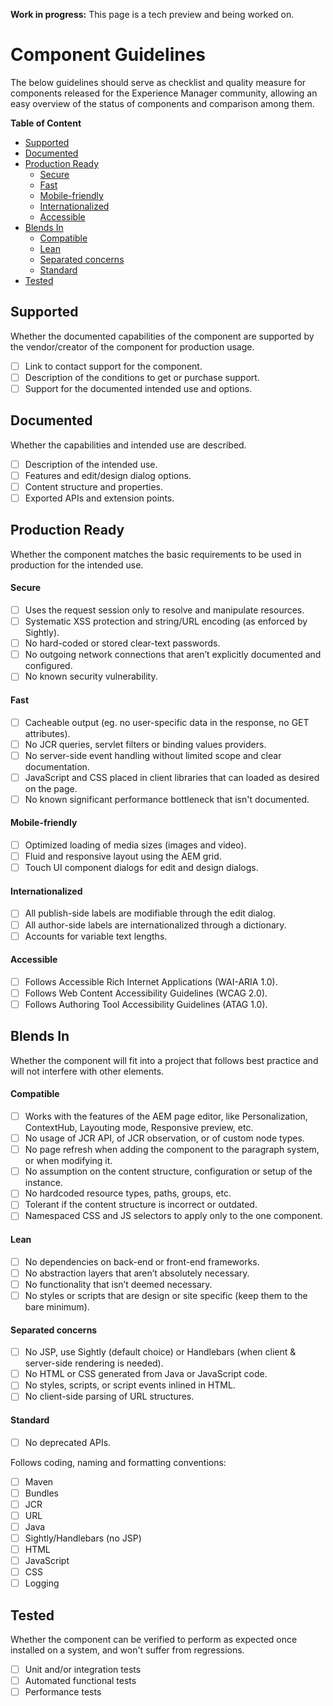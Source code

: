 **Work in progress:** This page is a tech preview and being worked on.

# Component Guidelines

The below guidelines should serve as checklist and quality measure for components released for the Experience Manager community, allowing an easy overview of the status of components and comparison among them.

**Table of Content**
- [Supported](#supported)
- [Documented](#documented)
- [Production Ready](#production-ready)
    - [Secure](#secure)
    - [Fast](#fast)
    - [Mobile-friendly](#mobile-friendly)
    - [Internationalized](#internationalized)
    - [Accessible](#accessible)
- [Blends In](#blends-in)
    - [Compatible](#compatible)
    - [Lean](#lean)
    - [Separated concerns](#separated-concerns)
    - [Standard](#standard)
- [Tested](#tested)

## Supported
Whether the documented capabilities of the component are supported by the vendor/creator of the component for production usage.
- [ ] Link to contact support for the component.
- [ ] Description of the conditions to get or purchase support.
- [ ] Support for the documented intended use and options.

## Documented
Whether the capabilities and intended use are described.
- [ ] Description of the intended use.
- [ ] Features and edit/design dialog options.
- [ ] Content structure and properties.
- [ ] Exported APIs and extension points.

## Production Ready
Whether the component matches the basic requirements to be used in production for the intended use.

#### Secure
- [ ] Uses the request session only to resolve and manipulate resources.
- [ ] Systematic XSS protection and string/URL encoding (as enforced by Sightly).
- [ ] No hard-coded or stored clear-text passwords.
- [ ] No outgoing network connections that aren’t explicitly documented and configured.
- [ ] No known security vulnerability.

#### Fast
- [ ] Cacheable output (eg. no user-specific data in the response, no GET attributes).
- [ ] No JCR queries, servlet filters or binding values providers.
- [ ] No server-side event handling without limited scope and clear documentation.
- [ ] JavaScript and CSS placed in client libraries that can loaded as desired on the page.
- [ ] No known significant performance bottleneck that isn't documented.

#### Mobile-friendly
- [ ] Optimized loading of media sizes (images and video).
- [ ] Fluid and responsive layout using the AEM grid.
- [ ] Touch UI component dialogs for edit and design dialogs.

#### Internationalized
- [ ] All publish-side labels are modifiable through the edit dialog.
- [ ] All author-side labels are internationalized through a dictionary.
- [ ] Accounts for variable text lengths.

#### Accessible
- [ ] Follows Accessible Rich Internet Applications (WAI-ARIA 1.0).
- [ ] Follows Web Content Accessibility Guidelines (WCAG 2.0).
- [ ] Follows Authoring Tool Accessibility Guidelines (ATAG 1.0).

## Blends In
Whether the component will fit into a project that follows best practice and will not interfere with other elements.

#### Compatible
- [ ] Works with the features of the AEM page editor, like Personalization, ContextHub, Layouting mode, Responsive preview, etc.
- [ ] No usage of JCR API, of JCR observation, or of custom node types.
- [ ] No page refresh when adding the component to the paragraph system, or when modifying it.
- [ ] No assumption on the content structure, configuration or setup of the instance.
- [ ] No hardcoded resource types, paths, groups, etc.
- [ ] Tolerant if the content structure is incorrect or outdated.
- [ ] Namespaced CSS and JS selectors to apply only to the one component.

#### Lean
- [ ] No dependencies on back-end or front-end frameworks.
- [ ] No abstraction layers that aren’t absolutely necessary.
- [ ] No functionality that isn’t deemed necessary.
- [ ] No styles or scripts that are design or site specific (keep them to the bare minimum).

#### Separated concerns
- [ ] No JSP, use Sightly (default choice) or Handlebars (when client & server-side rendering is needed).
- [ ] No HTML or CSS generated from Java or JavaScript code.
- [ ] No styles, scripts, or script events inlined in HTML.
- [ ] No client-side parsing of URL structures.

#### Standard
- [ ] No deprecated APIs.

Follows coding, naming and formatting conventions:
- [ ] Maven
- [ ] Bundles
- [ ] JCR
- [ ] URL
- [ ] Java
- [ ] Sightly/Handlebars (no JSP)
- [ ] HTML
- [ ] JavaScript
- [ ] CSS
- [ ] Logging

## Tested
Whether the component can be verified to perform as expected once installed on a system, and won't suffer from regressions.

- [ ] Unit and/or integration tests
- [ ] Automated functional tests
- [ ] Performance tests
